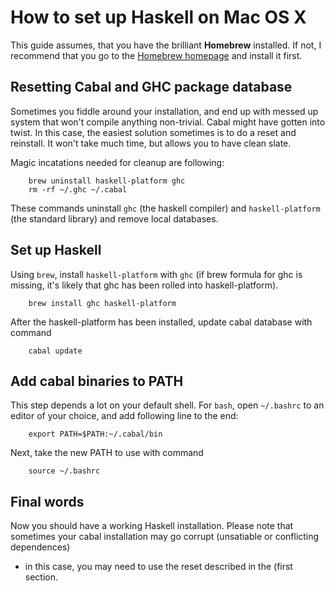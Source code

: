 # How to set up Haskell on Mac OS X

This guide assumes, that you have the brilliant **Homebrew** installed. If not, I recommend that you go to the [Homebrew homepage](http://mxcl.github.com/homebrew/) and install it first.

## Resetting Cabal and GHC package database

Sometimes you fiddle around your installation, and end up with messed up system
that won't compile anything non-trivial. Cabal might have gotten into twist. In
this case, the easiest solution sometimes is to do a reset and reinstall. It
won't take much time, but allows you to have clean slate.

Magic incatations needed for cleanup are following:

~~~
    brew uninstall haskell-platform ghc  
    rm -rf ~/.ghc ~/.cabal
~~~

These commands uninstall `ghc` (the haskell compiler) and `haskell-platform` (the
standard library) and remove local databases.

## Set up Haskell

Using `brew`, install `haskell-platform` with `ghc` (if brew formula for ghc is
missing, it's likely that ghc has been rolled into haskell-platform).

~~~
    brew install ghc haskell-platform
~~~

After the haskell-platform has been installed, update cabal database with command

~~~
    cabal update
~~~

## Add cabal binaries to PATH

This step depends a lot on your default shell. For `bash`, open `~/.bashrc` to an editor
of your choice, and add following line to the end:

~~~
    export PATH=$PATH:~/.cabal/bin
~~~

Next, take the new PATH to use with command

~~~
    source ~/.bashrc
~~~

## Final words

Now you should have a working Haskell installation. Please note that sometimes
your cabal installation may go corrupt (unsatiable or conflicting dependences)
- in this case, you may need to use the reset described in the (first section.

